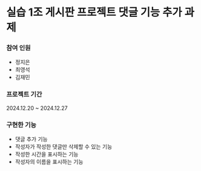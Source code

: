 # 실습 1조 게시판 프로젝트 댓글 기능 추가 과제

### 참여 인원
- 정지은
- 최영석
- 김재민

### 프로젝트 기간
2024.12.20 ~ 2024.12.27

### 구현한 기능
- 댓글 추가 기능
- 작성자가 작성한 댓글만 삭제할 수 있는 기능
- 작성한 시간을 표시하는 기능
- 작성자의 이름을 표시하는 기능
